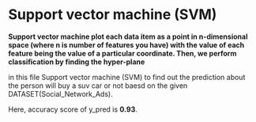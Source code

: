 # Support vector machine (SVM)

**Support vector machine plot each data item as a point in n-dimensional space (where n is number of features you have) with the value of each feature being the value of a particular coordinate. Then, we perform classification by finding the hyper-plane**
 
in this file Support vector machine (SVM) to find out the prediction about the person will buy a suv car or not baesd on the given DATASET(Social_Network_Ads).

Here, accuracy score of y_pred is **0.93**.
